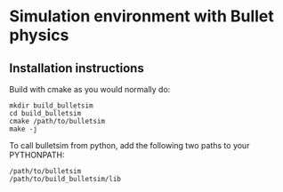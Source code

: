 # Simulation environment with Bullet physics

## Installation instructions
Build with cmake as you would normally do:
```
mkdir build_bulletsim
cd build_bulletsim
cmake /path/to/bulletsim
make -j
```

To call bulletsim from python, add the following two paths to your PYTHONPATH:
```
/path/to/bulletsim
/path/to/build_bulletsim/lib
```
